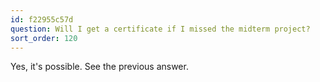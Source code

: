 ```yaml
---
id: f22955c57d
question: Will I get a certificate if I missed the midterm project?
sort_order: 120
---
```


Yes, it's possible. See the previous answer.